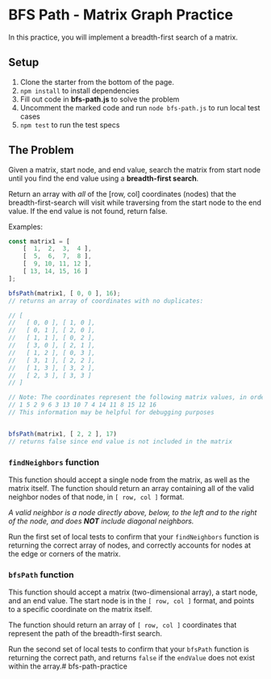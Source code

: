 # BFS Path - Matrix Graph Practice

In this practice, you will implement a breadth-first search of a matrix.

## Setup

1. Clone the starter from the bottom of the page.
2. `npm install` to install dependencies
3. Fill out code in __bfs-path.js__ to solve the problem
4. Uncomment the marked code and run `node bfs-path.js` to run local
   test cases
5. `npm test` to run the test specs

## The Problem

Given a matrix, start node, and end value, search the matrix from start node
until you find the end value using a **breadth-first search**. 

Return an array with _all_ of the [row, col] coordinates (nodes) that the breadth-first-search will visit while traversing from the start node to 
the end value. If the end value is not found,
return false.

Examples:

```javascript
const matrix1 = [ 
    [  1,  2,  3,  4 ],
    [  5,  6,  7,  8 ],
    [  9, 10, 11, 12 ],
    [ 13, 14, 15, 16 ]
];

bfsPath(matrix1, [ 0, 0 ], 16);
// returns an array of coordinates with no duplicates:

// [
//   [ 0, 0 ], [ 1, 0 ],
//   [ 0, 1 ], [ 2, 0 ],
//   [ 1, 1 ], [ 0, 2 ],
//   [ 3, 0 ], [ 2, 1 ],
//   [ 1, 2 ], [ 0, 3 ],
//   [ 3, 1 ], [ 2, 2 ],
//   [ 1, 3 ], [ 3, 2 ],
//   [ 2, 3 ], [ 3, 3 ]
// ]

// Note: The coordinates represent the following matrix values, in order:
// 1 5 2 9 6 3 13 10 7 4 14 11 8 15 12 16
// This information may be helpful for debugging purposes


bfsPath(matrix1, [ 2, 2 ], 17)
// returns false since end value is not included in the matrix
```

### `findNeighbors` function

This function should accept a single node from the matrix, as well as the matrix
itself. The function should return an array containing all of the valid
neighbor nodes of that node, in `[ row, col ]` format. 

*A valid neighbor is a node directly above, below, to the left and to the right
of the node, and does **NOT** include diagonal neighbors.*

Run the first set of local tests to confirm that your `findNeighbors` function
is returning the correct array of nodes, and correctly accounts for nodes at the
edge or corners of the matrix.

### `bfsPath` function

This function should accept a matrix (two-dimensional array), a start node, and
an end value. The start node is in the `[ row, col ]` format, and points to a
specific coordinate on the matrix itself. 

The function should return an array of `[ row, col ]` coordinates that represent
the path of the breadth-first search.

Run the second set of local tests to confirm that your `bfsPath` function
is returning the correct path, and returns `false` if the `endValue` does not
exist within the array.# bfs-path-practice
